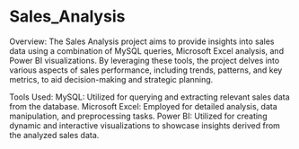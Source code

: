 # Sales_Analysis

Overview:
The Sales Analysis project aims to provide insights into sales data using a combination of MySQL queries, Microsoft Excel analysis, and Power BI visualizations. By leveraging these tools, the project delves into various aspects of sales performance, including trends, patterns, and key metrics, to aid decision-making and strategic planning.

Tools Used:
MySQL: Utilized for querying and extracting relevant sales data from the database.
Microsoft Excel: Employed for detailed analysis, data manipulation, and preprocessing tasks.
Power BI: Utilized for creating dynamic and interactive visualizations to showcase insights derived from the analyzed sales data.
